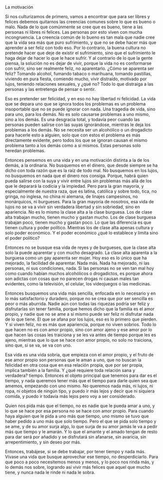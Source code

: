 La motivación

Si nos culturizamos de primero, vamos a encontrar que para ser libres y felices debemos quitarnos las creencias comunes sobre lo que es bueno o malo. Nada de lo que comúnmente se cree que es bueno, tiene a las personas ni libres ni felices. Las personas por esto viven con mucha incongruencia. La creencia común de lo bueno es tan mala que nadie cree que la vida sea más que puro sufrimiento, y que no se debe hacer más que aprender a ser feliz con todo eso. Por lo contrario, la buena cultura no pretende hacer que deje de existir el sufrimiento, sino que el sufrimiento le haga dejar de hacer lo que le hace sufrir. Y al contrario de lo que la gente piensa, la solución no es dejar de vivir, porque la vida no es conformarse con sufrir, sino ser realmente feliz, no aparentarlo. ¿Cómo se aparenta ser feliz? Tomando alcohol, fumando tabaco o marihuana, tomando pastillas, viviendo en pura fiesta, comiendo mucho, vivir distraído, motivado por lujos, teniendo relaciones sexuales, y ¿qué no? Todo lo que distraiga a las personas y las entretenga de pensar o sentir. 

Eso es pretender ser felicidad, y en eso no hay libertad ni felicidad. La vida que se depara uno que se ignora todos los problemas es un problema insoportable que no se puede ignorar con nada. Una tragedia de vida, sino para uno, para los demás. No es solo causarse problemas a uno mismo, sino a los demás. Es una desgracia total, y todavía peor cuando las personas pueden salirse con las suyas ignorándose, mientras le deja los problemas a los demás. No se necesita ser un alcohólico o un drogadicto para hacerle esto a alguien, solo que con estos el problema es más directamente evidente, pero todos los que se ignoran causan el mismo problema tanto a los demás como a sí mismos. Estas personas solo heredan problemas.

Entonces pensemos en una vida y en una motivación distinta a la de los demás, a la ordinaria. No busquemos en el dinero, que desde siempre se ha dicho con toda razón que es la raíz de todo mal. No busquemos en los lujos, no busquemos en nada que el dinero nos consiga. Porque, habrá quien pueda salirse con la suya y vivir entre lujos sin problemas más allá de los que le deparará la codicia y la impiedad. Pero para la gran mayoría, y especialmente de nuestra raza, que es latina, católica y sobre todo, tica, no gringa, no inglesa, no china ni alemana, de linajes campesinos, no monárquicos, ni burgueses. Para la gran mayoría de nosotros, esa vida de lujos no se va a vivir sin verdadera libertad y sin sobriedad, sino en apariencia. No es lo mismo la clase alta a la clase burguesa. Los de clase alta trabajan mucho, tienen mucho y gastan mucho. Los de clase burguesa trabajan poco, tienen mucho y gastan poco. Lo que las diferencia es que tienen cultura y poder político. Mientras los de clase alta apenas cultura y solo poder económico. Y el poder económico ¿qué lo establece y limita sino el poder político?

Entonces no se busque esa vida de reyes y de burgueses, que la clase alta solo la puede aparentar y con mucho desagrado. La clase alta aparenta a la burguesa como un gay aparenta ser mujer. Hoy eso es lo único que ha mejorado, la facilidad de aparentar. Nada más. Nada ha mejorado, ni las personas, ni sus condiciones, nada. Si las personas no se ven tan mal hoy como cuando habían muchos alcohólicos o drogadictos, es porque ahora son adictas con cosas que no parecen drogas ni causan males tan evidentes, como la televisión, el celular, los videojuegos o las medicinas.

Entonces busquemos una vida más sencilla, enfocada en lo necesario y en lo más satisfactorio y duradero, porque no se crea que por ser sencilla es peor o más aburrida. Nadie aún con todas las riquezas podría ser feliz y disfrutarlas sin tener familia, porque hemos dicho que la familia es el amor propio, y nadie que no se ame a sí mismo puede ser feliz ni disfrutar nada de lo que tiene. El que se afana por los lujos, eso es lo primero que pierden. Y si viven feliz, no es más que apariencia, porque no viven sobrios. Todo lo que hacen no es con amor propio, sino con amor ajeno y ese amor por lo que hacen las cosas les traiciona y se les va antes de tiempo porque les es ajeno, mientras que lo que se hace con amor propio, no solo no traiciona, sino que, si se va, se va con uno. 

Esa vida es una vida sobria, que empieza con el amor propio, y el fruto de ese amor propio son personas que le aman a uno, que no buscan la felicidad en otra cosa que en esa relación propia, que por ser propia, implica también a la familia. Y ¿qué requiere toda relación sana y verdadera? tiempo. Entonces el objeto principal que tenemos para dar es el tiempo, y nada queremos tener más que el tiempo para darle quien sea que amemos, empezando con uno mismo. No queremos nada más, ni lujos, ni ropa, ni objetos de ningún tipo, y puedo ir más lejos y decir que ni siquiera comida, y puedo ir todavía más lejos pero voy a ser considerado. 

Quien nos pida más que el tiempo, no es nadie que le pueda amar a uno, y lo que se hace por esa persona no se hace con amor propio. Para cuando haya alguien que le pida a uno más que tiempo, uno mismo se tuvo que haber pedido a uno más que solo tiempo. Pero el que se pida solo tiempo y se ame, y de su amor surja algo, lo que surja de su amor jamás le va a pedir más que tiempo y le amarán. Y lo que el amante y el amado tengan de resto para dar será por añadido y se disfrutará sin afanarse, sin avaricia, sin arrepentimiento, y sin deseo por más. 

Entonces, trabájese, si se debe trabajar, por tener tiempo y nada más. Vívase una vida que busque aprovechar ese tiempo, no desperdiciarlo. Para que poco a poco necesitemos menos y menos, y lo poco nos rinda más, y lo demás nos sobre, logrando así vivir más felices que aquel que mucho tiene, y nunca nada le rinde ni nada le sobra.